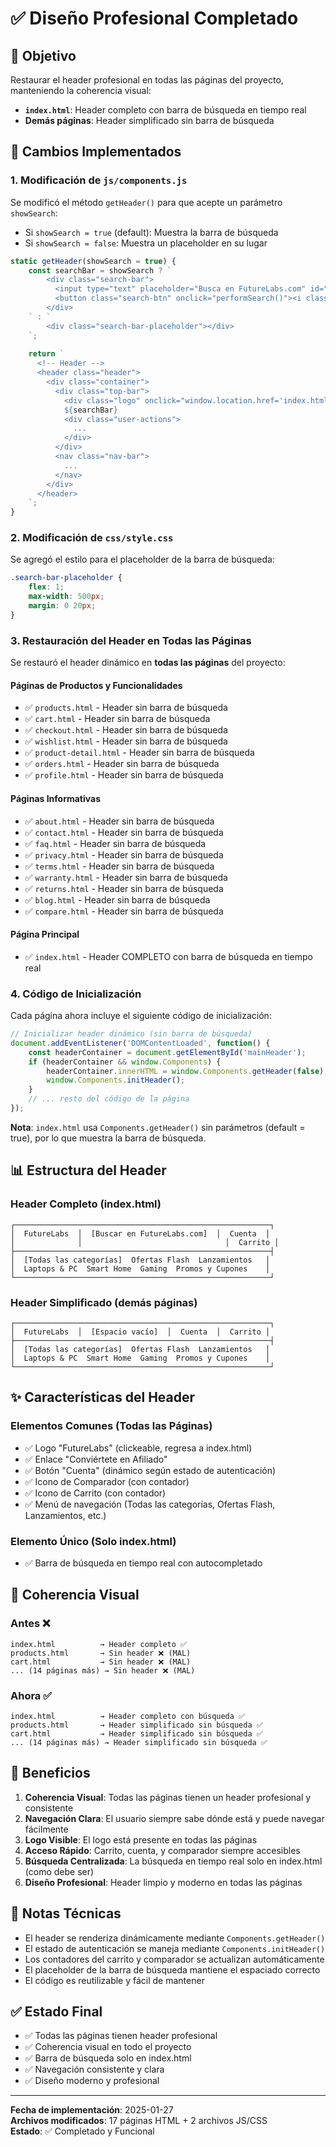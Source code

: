 # ✅ Diseño Profesional Completado

## 🎯 Objetivo

Restaurar el header profesional en todas las páginas del proyecto, manteniendo la coherencia visual:
- **`index.html`**: Header completo con barra de búsqueda en tiempo real
- **Demás páginas**: Header simplificado sin barra de búsqueda

## 🔧 Cambios Implementados

### 1. Modificación de `js/components.js`

Se modificó el método `getHeader()` para que acepte un parámetro `showSearch`:
- Si `showSearch = true` (default): Muestra la barra de búsqueda
- Si `showSearch = false`: Muestra un placeholder en su lugar

```javascript
static getHeader(showSearch = true) {
    const searchBar = showSearch ? `
        <div class="search-bar">
          <input type="text" placeholder="Busca en FutureLabs.com" id="searchInput">
          <button class="search-btn" onclick="performSearch()"><i class="fas fa-search"></i></button>
        </div>
    ` : `
        <div class="search-bar-placeholder"></div>
    `;
    
    return `
      <!-- Header -->
      <header class="header">
        <div class="container">
          <div class="top-bar">
            <div class="logo" onclick="window.location.href='index.html'">FutureLabs</div>
            ${searchBar}
            <div class="user-actions">
              ...
            </div>
          </div>
          <nav class="nav-bar">
            ...
          </nav>
        </div>
      </header>
    `;
}
```

### 2. Modificación de `css/style.css`

Se agregó el estilo para el placeholder de la barra de búsqueda:

```css
.search-bar-placeholder {
    flex: 1;
    max-width: 500px;
    margin: 0 20px;
}
```

### 3. Restauración del Header en Todas las Páginas

Se restauró el header dinámico en **todas las páginas** del proyecto:

#### Páginas de Productos y Funcionalidades
- ✅ `products.html` - Header sin barra de búsqueda
- ✅ `cart.html` - Header sin barra de búsqueda
- ✅ `checkout.html` - Header sin barra de búsqueda
- ✅ `wishlist.html` - Header sin barra de búsqueda
- ✅ `product-detail.html` - Header sin barra de búsqueda
- ✅ `orders.html` - Header sin barra de búsqueda
- ✅ `profile.html` - Header sin barra de búsqueda

#### Páginas Informativas
- ✅ `about.html` - Header sin barra de búsqueda
- ✅ `contact.html` - Header sin barra de búsqueda
- ✅ `faq.html` - Header sin barra de búsqueda
- ✅ `privacy.html` - Header sin barra de búsqueda
- ✅ `terms.html` - Header sin barra de búsqueda
- ✅ `warranty.html` - Header sin barra de búsqueda
- ✅ `returns.html` - Header sin barra de búsqueda
- ✅ `blog.html` - Header sin barra de búsqueda
- ✅ `compare.html` - Header sin barra de búsqueda

#### Página Principal
- ✅ `index.html` - Header COMPLETO con barra de búsqueda en tiempo real

### 4. Código de Inicialización

Cada página ahora incluye el siguiente código de inicialización:

```javascript
// Inicializar header dinámico (sin barra de búsqueda)
document.addEventListener('DOMContentLoaded', function() {
    const headerContainer = document.getElementById('mainHeader');
    if (headerContainer && window.Components) {
        headerContainer.innerHTML = window.Components.getHeader(false); // false = sin barra de búsqueda
        window.Components.initHeader();
    }
    // ... resto del código de la página
});
```

**Nota**: `index.html` usa `Components.getHeader()` sin parámetros (default = true), por lo que muestra la barra de búsqueda.

## 📊 Estructura del Header

### Header Completo (index.html)
```
┌─────────────────────────────────────────────────────────┐
│  FutureLabs  │  [Buscar en FutureLabs.com]  │  Cuenta  │
│              │                                │  Carrito │
├─────────────────────────────────────────────────────────┤
│  [Todas las categorías]  Ofertas Flash  Lanzamientos   │
│  Laptops & PC  Smart Home  Gaming  Promos y Cupones    │
└─────────────────────────────────────────────────────────┘
```

### Header Simplificado (demás páginas)
```
┌─────────────────────────────────────────────────────────┐
│  FutureLabs  │  [Espacio vacío]  │  Cuenta  │  Carrito │
├─────────────────────────────────────────────────────────┤
│  [Todas las categorías]  Ofertas Flash  Lanzamientos   │
│  Laptops & PC  Smart Home  Gaming  Promos y Cupones    │
└─────────────────────────────────────────────────────────┘
```

## ✨ Características del Header

### Elementos Comunes (Todas las Páginas)
- ✅ Logo "FutureLabs" (clickeable, regresa a index.html)
- ✅ Enlace "Conviértete en Afiliado"
- ✅ Botón "Cuenta" (dinámico según estado de autenticación)
- ✅ Icono de Comparador (con contador)
- ✅ Icono de Carrito (con contador)
- ✅ Menú de navegación (Todas las categorías, Ofertas Flash, Lanzamientos, etc.)

### Elemento Único (Solo index.html)
- ✅ Barra de búsqueda en tiempo real con autocompletado

## 🎨 Coherencia Visual

### Antes ❌
```
index.html          → Header completo ✅
products.html       → Sin header ❌ (MAL)
cart.html           → Sin header ❌ (MAL)
... (14 páginas más) → Sin header ❌ (MAL)
```

### Ahora ✅
```
index.html          → Header completo con búsqueda ✅
products.html       → Header simplificado sin búsqueda ✅
cart.html           → Header simplificado sin búsqueda ✅
... (14 páginas más) → Header simplificado sin búsqueda ✅
```

## 🚀 Beneficios

1. **Coherencia Visual**: Todas las páginas tienen un header profesional y consistente
2. **Navegación Clara**: El usuario siempre sabe dónde está y puede navegar fácilmente
3. **Logo Visible**: El logo está presente en todas las páginas
4. **Acceso Rápido**: Carrito, cuenta, y comparador siempre accesibles
5. **Búsqueda Centralizada**: La búsqueda en tiempo real solo en index.html (como debe ser)
6. **Diseño Profesional**: Header limpio y moderno en todas las páginas

## 📝 Notas Técnicas

- El header se renderiza dinámicamente mediante `Components.getHeader()`
- El estado de autenticación se maneja mediante `Components.initHeader()`
- Los contadores del carrito y comparador se actualizan automáticamente
- El placeholder de la barra de búsqueda mantiene el espaciado correcto
- El código es reutilizable y fácil de mantener

## ✅ Estado Final

- ✅ Todas las páginas tienen header profesional
- ✅ Coherencia visual en todo el proyecto
- ✅ Barra de búsqueda solo en index.html
- ✅ Navegación consistente y clara
- ✅ Diseño moderno y profesional

---

**Fecha de implementación**: 2025-01-27  
**Archivos modificados**: 17 páginas HTML + 2 archivos JS/CSS  
**Estado**: ✅ Completado y Funcional


